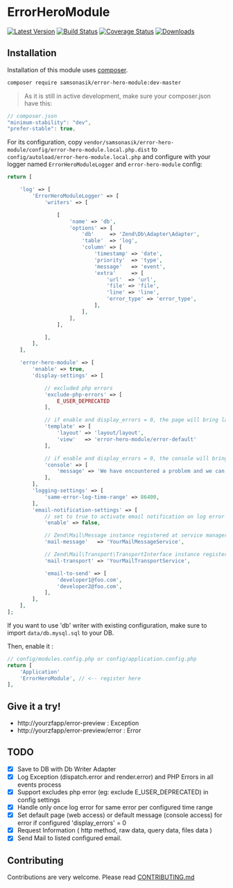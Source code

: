 ErrorHeroModule
===============

[![Latest Version](https://img.shields.io/github/release/samsonasik/ErrorHeroModule.svg?style=flat-square)](https://github.com/samsonasik/ErrorHeroModule/releases)
[![Build Status](https://travis-ci.org/samsonasik/ErrorHeroModule.svg?branch=master)](https://travis-ci.org/samsonasik/ErrorHeroModule)
[![Coverage Status](https://coveralls.io/repos/github/samsonasik/ErrorHeroModule/badge.svg?branch=master)](https://coveralls.io/github/samsonasik/ErrorHeroModule?branch=master)
[![Downloads](https://img.shields.io/packagist/dt/samsonasik/error-hero-module.svg?style=flat-square)](https://packagist.org/packages/samsonasik/error-hero-module)

Installation
------------

Installation of this module uses [composer](https://getcomposer.org/).

```sh
composer require samsonasik/error-hero-module:dev-master
```

> As it is still in active development, make sure your composer.json have this:

```javascript
// composer.json
"minimum-stability": "dev",
"prefer-stable": true,
```

For its configuration, copy `vendor/samsonasik/error-hero-module/config/error-hero-module.local.php.dist` to `config/autoload/error-hero-module.local.php` and configure with your logger named `ErrorHeroModuleLogger` and `error-hero-module` config:

```php
return [

    'log' => [
        'ErrorHeroModuleLogger' => [
            'writers' => [

                [
                    'name' => 'db',
                    'options' => [
                        'db'     => 'Zend\Db\Adapter\Adapter',
                        'table'  => 'log',
                        'column' => [
                            'timestamp' => 'date',
                            'priority'  => 'type',
                            'message'   => 'event',
                            'extra'     => [
                                'url'  => 'url',
                                'file' => 'file',
                                'line' => 'line',
                                'error_type' => 'error_type',
                            ],
                        ],
                    ],
                ],

            ],
        ],
    ],

    'error-hero-module' => [
        'enable' => true,
        'display-settings' => [

            // excluded php errors
            'exclude-php-errors' => [
                E_USER_DEPRECATED
            ],

            // if enable and display_errors = 0, the page will bring layout and view
            'template' => [
                'layout' => 'layout/layout',
                'view'   => 'error-hero-module/error-default'
            ],

            // if enable and display_errors = 0, the console will bring message
            'console' => [
                'message' => 'We have encountered a problem and we can not fulfill your request. An error report has been generated and send to the support team and someone will attend to this problem urgently. Please try again later. Thank you for your patience.',
            ],
        ],
        'logging-settings' => [
            'same-error-log-time-range' => 86400,
        ],
        'email-notification-settings' => [
            // set to true to activate email notification on log error
            'enable' => false,

            // Zend\Mail\Message instance registered at service manager
            'mail-message'   => 'YourMailMessageService',

            // Zend\Mail\Transport\TransportInterface instance registered at service manager
            'mail-transport' => 'YourMailTransportService',

            'email-to-send' => [
                'developer1@foo.com',
                'developer2@foo.com',
            ],
        ],
    ],
];
```

If you want to use 'db' writer with existing configuration, make sure to import `data/db.mysql.sql` to your DB.

Then, enable it :
```php
// config/modules.config.php or config/application.config.php
return [
    'Application'
    'ErrorHeroModule', // <-- register here
],
```

Give it a try!
--------------

- http://yourzfapp/error-preview             : Exception
- http://yourzfapp/error-preview/error       : Error

TODO
----

- [x] Save to DB with Db Writer Adapter
- [x] Log Exception (dispatch.error and render.error) and PHP Errors in all events process
- [x] Support excludes php error (eg: exclude E_USER_DEPRECATED) in config settings
- [x] Handle only once log error for same error per configured time range
- [x] Set default page (web access) or default message (console access) for error if configured 'display_errors' = 0
- [x] Request Information ( http method, raw data, query data, files data )
- [x] Send Mail to listed configured email.

Contributing
------------
Contributions are very welcome. Please read [CONTRIBUTING.md](https://github.com/samsonasik/ErrorHeroModule/blob/master/CONTRIBUTING.md)

